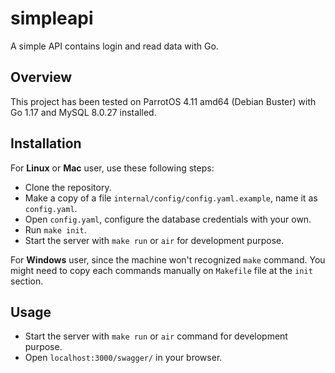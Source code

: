 # simpleapi
A simple API contains login and read data with Go.

## Overview
This project has been tested on ParrotOS 4.11 amd64 (Debian Buster) with Go 1.17 and MySQL 8.0.27 installed.

## Installation
For **Linux** or **Mac** user, use these following steps:
- Clone the repository.
- Make a copy of a file `internal/config/config.yaml.example`, name it as `config.yaml`.
- Open `config.yaml`, configure the database credentials with your own.
- Run `make init`.
- Start the server with `make run` or `air` for development purpose.

For **Windows** user, since the machine won't recognized `make` command. You might need to copy each commands manually on `Makefile` file at the `init` section.

## Usage
- Start the server with `make run` or `air` command for development purpose.
- Open `localhost:3000/swagger/` in your browser.